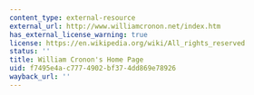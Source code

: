 ```yaml
---
content_type: external-resource
external_url: http://www.williamcronon.net/index.htm
has_external_license_warning: true
license: https://en.wikipedia.org/wiki/All_rights_reserved
status: ''
title: William Cronon's Home Page
uid: f7495e4a-c777-4902-bf37-4dd869e78926
wayback_url: ''
---
```

